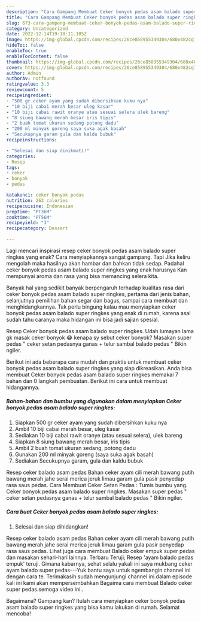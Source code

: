 ```yaml
---
description: "Cara Gampang Membuat Ceker bonyok pedas asam balado super ringkesAnti Ribet"
title: "Cara Gampang Membuat Ceker bonyok pedas asam balado super ringkesAnti Ribet"
slug: 673-cara-gampang-membuat-ceker-bonyok-pedas-asam-balado-super-ringkesanti-ribet
category: Uncategorized
date: 2022-12-14T19:18:11.105Z
image: https://img-global.cpcdn.com/recipes/26ce858955349304/680x482cq70/ceker-bonyok-pedas-asam-balado-super-ringkes-foto-resep-utama.jpg
hideToc: false
enableToc: true
enableTocContent: false
thumbnail: https://img-global.cpcdn.com/recipes/26ce858955349304/680x482cq70/ceker-bonyok-pedas-asam-balado-super-ringkes-foto-resep-utama.jpg
cover: https://img-global.cpcdn.com/recipes/26ce858955349304/680x482cq70/ceker-bonyok-pedas-asam-balado-super-ringkes-foto-resep-utama.jpg
author: Admin
authorAv: notfound
ratingvalue: 3.3
reviewcount: 5
recipeingredient:
- "500 gr ceker ayam yang sudah dibersihkan kuku nya"
- "10 biji cabai merah besar uleg kasar"
- "10 biji cabai rawit oranye atau sesuai selera ulek bareng"
- "8 siung bawang merah besar iris tipis"
- "2 buah tomat ukuran sedang potong dadu"
- "200 ml minyak goreng saya suka agak basah"
- "Secukupnya garam gula dan kaldu bubuk"
recipeinstructions:

- "Selesai dan siap dinikmati!"
categories:
- Resep
tags:
- ceker
- bonyok
- pedas

katakunci: ceker bonyok pedas 
nutrition: 263 calories
recipecuisine: Indonesian
preptime: "PT36M"
cooktime: "PT56M"
recipeyield: "3"
recipecategory: Dessert

---
```



Lagi mencari inspirasi resep ceker bonyok pedas asam balado super ringkes yang enak? Cara menyiapkannya sangat gampang. Tapi Jika keliru mengolah maka hasilnya akan hambar dan bahkan tidak sedap. Padahal ceker bonyok pedas asam balado super ringkes yang enak harusnya Kan mempunyai aroma dan rasa yang bisa memancing selera kita.


Banyak hal yang sedikit banyak berpengaruh terhadap kualitas rasa dari ceker bonyok pedas asam balado super ringkes, pertama dari jenis bahan, selanjutnya pemilihan bahan segar dan bagus, sampai cara membuat dan menghidangkannya. Tak perlu bingung kalau mau menyiapkan ceker bonyok pedas asam balado super ringkes yang enak di rumah, karena asal sudah tahu caranya maka hidangan ini bisa jadi sajian spesial.

Resep Ceker bonyok pedas asam balado super ringkes. Udah lumayan lama gk masak ceker bonyok 😂 kenapa sy sebut ceker bonyok? Masakan super pedas &#34; ceker setan pedasnya ganas + telur sambal balado pedas &#34; Bikin ngiler.


Berikut ini ada beberapa cara mudah dan praktis untuk membuat ceker bonyok pedas asam balado super ringkes yang siap dikreasikan. Anda bisa membuat Ceker bonyok pedas asam balado super ringkes memakai 7 bahan dan 0 langkah pembuatan. Berikut ini cara untuk membuat hidangannya.

<!--inarticleads1-->

##### Bahan-bahan dan bumbu yang digunakan dalam menyiapkan Ceker bonyok pedas asam balado super ringkes:

1. Siapkan 500 gr ceker ayam yang sudah dibersihkan kuku nya
1. Ambil 10 biji cabai merah besar, uleg kasar
1. Sediakan 10 biji cabai rawit oranye (atau sesuai selera), ulek bareng
1. Siapkan 8 siung bawang merah besar, iris tipis
1. Ambil 2 buah tomat ukuran sedang, potong dadu
1. Gunakan 200 ml minyak goreng (saya suka agak basah)
1. Sediakan Secukupnya garam, gula dan kaldu bubuk


Resep ceker balado asam pedas Bahan ceker ayam cili merah bawang putih bawang merah jahe serai merica jeruk limau garam gula pasir penyedap rasa saus pedas. Cara Membuat Ceker Setan Pedas : Tumis bumbu yang. Ceker bonyok pedas asam balado super ringkes. Masakan super pedas &#34; ceker setan pedasnya ganas + telur sambal balado pedas &#34; Bikin ngiler. 

<!--inarticleads2-->

##### Cara buat Ceker bonyok pedas asam balado super ringkes:


1. Selesai dan siap dihidangkan!

Resep ceker balado asam pedas Bahan ceker ayam cili merah bawang putih bawang merah jahe serai merica jeruk limau garam gula pasir penyedap rasa saus pedas. Lihat juga cara membuat Balado ceker empuk super pedas dan masakan sehari-hari lainnya. Terbaru Teruji; Resep &#39;ayam balado pedas empuk&#39; teruji. Gimana kabarnya, sehat selalu yakali ini saya mukbang ceker ayam balado super pedas---Yuk bantu saya untuk ngembangin channel ini dengan cara te. Terimakasih sudah mengunjungi channel ini.dalam episode kali ini kami akan mempersembahkan Bagaima cara membuat Balado ceker super pedas.semoga video ini.. 

Bagaimana? Gampang kan? Itulah cara menyiapkan ceker bonyok pedas asam balado super ringkes yang bisa kamu lakukan di rumah. Selamat mencoba!
